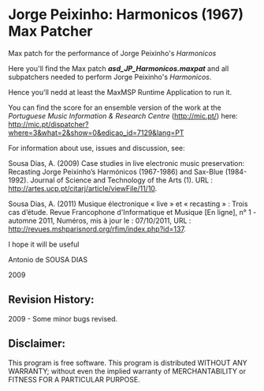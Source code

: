 # Jorge Peixinho: Harmonicos (1967) Max Patcher
Max patch for the performance of Jorge Peixinho's _Harmonicos_

Here you'll find the Max patch _**asd_JP_Harmonicos.maxpat**_ and all subpatchers needed to perform Jorge Peixinho's _Harmonicos_.

Hence you'll nedd at least the MaxMSP Runtime Application to run it.

You can find the score for an ensemble version of the work at the _Portuguese Music Information & Research Centre_ (http://mic.pt/) here:
http://mic.pt/dispatcher?where=3&what=2&show=0&edicao_id=7129&lang=PT

For information about use, issues and discussion, see:

Sousa Dias, A. (2009) Case studies in live electronic music preservation: Recasting Jorge Peixinho’s Harmónicos (1967-1986) and Sax-Blue (1984-1992). Journal of Science and Technology of the Arts (1).  URL : http://artes.ucp.pt/citarj/article/viewFile/11/10.

Sousa Dias, A. (2011) Musique électronique « live » et « recasting » : Trois cas d’étude. Revue Francophone d'Informatique et Musique [En ligne], n° 1 - automne 2011, Numéros, mis à  jour le : 07/10/2011, URL : http://revues.mshparisnord.org/rfim/index.php?id=137.


I hope it will be useful

Antonio de SOUSA DIAS

2009


## Revision History:
2009 - Some minor bugs revised.

## Disclaimer:
This program is free software.
This program is distributed WITHOUT ANY WARRANTY; without even the implied warranty of MERCHANTABILITY or FITNESS FOR A PARTICULAR PURPOSE.
